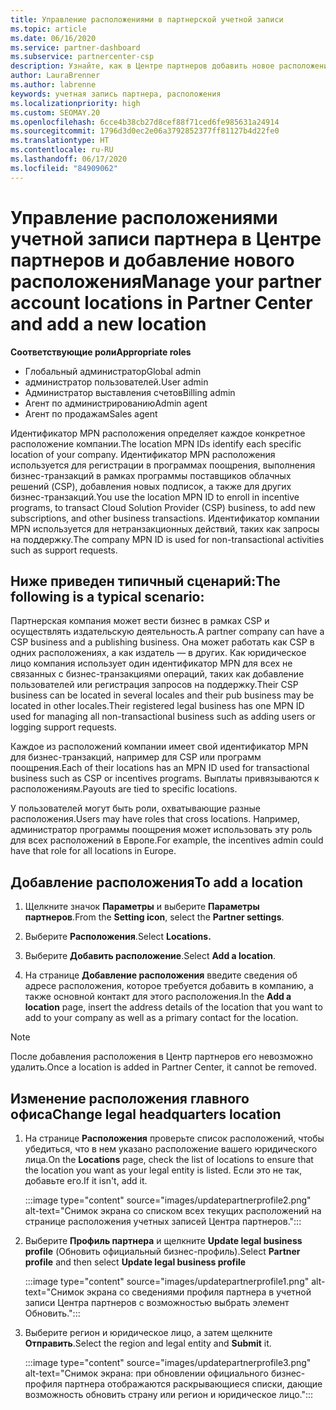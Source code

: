 ```yaml
---
title: Управление расположениями в партнерской учетной записи
ms.topic: article
ms.date: 06/16/2020
ms.service: partner-dashboard
ms.subservice: partnercenter-csp
description: Узнайте, как в Центре партнеров добавить новое расположение и каким образом идентификатор расположения MPN используется в программах поощрений, бизнес-операциях CSP, подписках и других транзакциях.
author: LauraBrenner
ms.author: labrenne
keywords: учетная запись партнера, расположения
ms.localizationpriority: high
ms.custom: SEOMAY.20
ms.openlocfilehash: 6cce4b38cb27d8cef88f71ced6fe985631a24914
ms.sourcegitcommit: 1796d3d0ec2e06a3792852377ff81127b4d22fe0
ms.translationtype: HT
ms.contentlocale: ru-RU
ms.lasthandoff: 06/17/2020
ms.locfileid: "84909062"
---
```

# <a name="manage-your-partner-account-locations-in-partner-center-and-add-a-new-location"></a><span data-ttu-id="db10b-104">Управление расположениями учетной записи партнера в Центре партнеров и добавление нового расположения</span><span class="sxs-lookup"><span data-stu-id="db10b-104">Manage your partner account locations in Partner Center and add a new location</span></span>

<span data-ttu-id="db10b-105">**Соответствующие роли**</span><span class="sxs-lookup"><span data-stu-id="db10b-105">**Appropriate roles**</span></span>
- <span data-ttu-id="db10b-106">Глобальный администратор</span><span class="sxs-lookup"><span data-stu-id="db10b-106">Global admin</span></span>
- <span data-ttu-id="db10b-107">администратор пользователей.</span><span class="sxs-lookup"><span data-stu-id="db10b-107">User admin</span></span>
- <span data-ttu-id="db10b-108">Администратор выставления счетов</span><span class="sxs-lookup"><span data-stu-id="db10b-108">Billing admin</span></span>
- <span data-ttu-id="db10b-109">Агент по администрированию</span><span class="sxs-lookup"><span data-stu-id="db10b-109">Admin agent</span></span>
- <span data-ttu-id="db10b-110">Агент по продажам</span><span class="sxs-lookup"><span data-stu-id="db10b-110">Sales agent</span></span>

<span data-ttu-id="db10b-111">Идентификатор MPN расположения определяет каждое конкретное расположение компании.</span><span class="sxs-lookup"><span data-stu-id="db10b-111">The location MPN IDs identify each specific location of your company.</span></span> <span data-ttu-id="db10b-112">Идентификатор MPN расположения используется для регистрации в программах поощрения, выполнения бизнес-транзакций в рамках программы поставщиков облачных решений (CSP), добавления новых подписок, а также для других бизнес-транзакций.</span><span class="sxs-lookup"><span data-stu-id="db10b-112">You use the location MPN ID to enroll in incentive programs, to transact Cloud Solution Provider (CSP) business, to add new subscriptions, and other business transactions.</span></span> <span data-ttu-id="db10b-113">Идентификатор компании MPN используется для нетранзакционных действий, таких как запросы на поддержку.</span><span class="sxs-lookup"><span data-stu-id="db10b-113">The company MPN ID is used for non-transactional activities such as support requests.</span></span>

## <a name="the-following-is-a-typical-scenario"></a><span data-ttu-id="db10b-114">Ниже приведен типичный сценарий:</span><span class="sxs-lookup"><span data-stu-id="db10b-114">The following is a typical scenario:</span></span>

<span data-ttu-id="db10b-115">Партнерская компания может вести бизнес в рамках CSP и осуществлять издательскую деятельность.</span><span class="sxs-lookup"><span data-stu-id="db10b-115">A partner company can have a CSP business and a publishing business.</span></span> <span data-ttu-id="db10b-116">Она может работать как CSP в одних расположениях, а как издатель — в других. Как юридическое лицо компания использует один идентификатор MPN для всех не связанных с бизнес-транзакциями операций, таких как добавление пользователей или регистрация запросов на поддержку.</span><span class="sxs-lookup"><span data-stu-id="db10b-116">Their CSP business can be located in several locales and their pub business may be located in other locales.Their registered legal business has one MPN ID used for managing all non-transactional business such as adding users or logging support requests.</span></span>


<span data-ttu-id="db10b-117">Каждое из расположений компании имеет свой идентификатор MPN для бизнес-транзакций, например для CSP или программ поощрения.</span><span class="sxs-lookup"><span data-stu-id="db10b-117">Each of their locations has an MPN ID used for transactional business such as CSP or incentives programs.</span></span> <span data-ttu-id="db10b-118">Выплаты привязываются к расположениям.</span><span class="sxs-lookup"><span data-stu-id="db10b-118">Payouts are tied to specific locations.</span></span>

<span data-ttu-id="db10b-119">У пользователей могут быть роли, охватывающие разные расположения.</span><span class="sxs-lookup"><span data-stu-id="db10b-119">Users may have roles that cross locations.</span></span> <span data-ttu-id="db10b-120">Например, администратор программы поощрения может использовать эту роль для всех расположений в Европе.</span><span class="sxs-lookup"><span data-stu-id="db10b-120">For example, the incentives admin could have that role for all locations in Europe.</span></span>

## <a name="to-add-a-location"></a><span data-ttu-id="db10b-121">Добавление расположения</span><span class="sxs-lookup"><span data-stu-id="db10b-121">To add a location</span></span>

1. <span data-ttu-id="db10b-122">Щелкните значок **Параметры** и выберите **Параметры партнеров**.</span><span class="sxs-lookup"><span data-stu-id="db10b-122">From the **Setting icon**, select the **Partner settings**.</span></span>

2. <span data-ttu-id="db10b-123">Выберите **Расположения**.</span><span class="sxs-lookup"><span data-stu-id="db10b-123">Select **Locations.**</span></span>

3. <span data-ttu-id="db10b-124">Выберите **Добавить расположение**.</span><span class="sxs-lookup"><span data-stu-id="db10b-124">Select **Add a location**.</span></span>  

4. <span data-ttu-id="db10b-125">На странице **Добавление расположения** введите сведения об адресе расположения, которое требуется добавить в компанию, а также основной контакт для этого расположения.</span><span class="sxs-lookup"><span data-stu-id="db10b-125">In the **Add a location** page, insert the address details of the location that you want to add to your company as well as a primary contact for the location.</span></span>

> [!NOTE]
> <span data-ttu-id="db10b-126">После добавления расположения в Центр партнеров его невозможно удалить.</span><span class="sxs-lookup"><span data-stu-id="db10b-126">Once a location is added in Partner Center, it cannot be removed.</span></span>

## <a name="change-legal-headquarters-location"></a><span data-ttu-id="db10b-127">Изменение расположения главного офиса</span><span class="sxs-lookup"><span data-stu-id="db10b-127">Change legal headquarters location</span></span>

1. <span data-ttu-id="db10b-128">На странице **Расположения** проверьте список расположений, чтобы убедиться, что в нем указано расположение вашего юридического лица.</span><span class="sxs-lookup"><span data-stu-id="db10b-128">On the **Locations** page, check the list of locations to ensure that the location you want as your legal entity is listed.</span></span> <span data-ttu-id="db10b-129">Если это не так, добавьте его.</span><span class="sxs-lookup"><span data-stu-id="db10b-129">If it isn't, add it.</span></span>

   :::image type="content" source="images/updatepartnerprofile2.png" alt-text="Снимок экрана со списком всех текущих расположений на странице расположения учетных записей Центра партнеров.":::

2. <span data-ttu-id="db10b-131">Выберите **Профиль партнера** и щелкните **Update legal business profile** (Обновить официальный бизнес-профиль).</span><span class="sxs-lookup"><span data-stu-id="db10b-131">Select **Partner profile** and then select **Update legal business profile**</span></span>

   :::image type="content" source="images/updatepartnerprofile1.png" alt-text="Снимок экрана со сведениями профиля партнера в учетной записи Центра партнеров с возможностью выбрать элемент Обновить.":::

3. <span data-ttu-id="db10b-133">Выберите регион и юридическое лицо, а затем щелкните **Отправить**.</span><span class="sxs-lookup"><span data-stu-id="db10b-133">Select the region and legal entity and **Submit** it.</span></span>

   :::image type="content" source="images/updatepartnerprofile3.png" alt-text="Снимок экрана: при обновлении официального бизнес-профиля партнера отображаются раскрывающиеся списки, дающие возможность обновить страну или регион и юридическое лицо.":::
